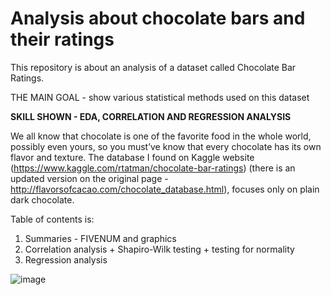# Analysis about chocolate bars and their ratings


This repository is about an analysis of a dataset called Chocolate Bar Ratings. 

THE MAIN GOAL - show various statistical methods used on this dataset

**SKILL SHOWN - EDA, CORRELATION AND REGRESSION ANALYSIS**

We all know that chocolate is one of the favorite food in the whole world, possibly even yours, so you must’ve know that every chocolate has its own flavor and texture.
The database I found on Kaggle website (https://www.kaggle.com/rtatman/chocolate-bar-ratings) (there is an updated version on the original page - http://flavorsofcacao.com/chocolate_database.html), focuses only on plain dark chocolate.

Table of contents is:
  1) Summaries - FIVENUM and graphics
  2) Correlation analysis + Shapiro-Wilk testing + testing for normality
  3) Regression analysis


![image](https://user-images.githubusercontent.com/71931115/125779029-763efb3d-b316-411f-85b7-61cb554bf16b.png)
